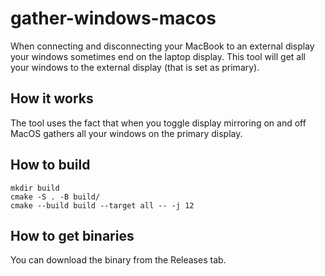 # gather-windows-macos

When connecting and disconnecting your MacBook to an external display your windows sometimes end on the laptop display. This tool will get all your windows to the external display (that is set as primary).

## How it works
The tool uses the fact that when you toggle display mirroring on and off MacOS gathers all your windows on the primary display.

## How to build
```
mkdir build
cmake -S . -B build/
cmake --build build --target all -- -j 12
```

## How to get binaries
You can download the binary from the Releases tab.
